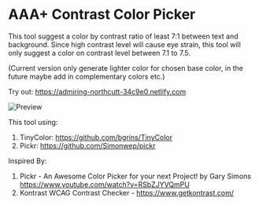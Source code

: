# AAA+ Contrast Color Picker

This tool suggest a color by contrast ratio of least 7:1 between text and background. Since high contrast level will cause eye strain, this tool will only suggest a color on contrast level between 7.1 to 7.5.

(Current version only generate lighter color for chosen base color, in the future maybe add in complementary colors etc.)

Try out: https://admiring-northcutt-34c9e0.netlify.com

![Preview](http://i64.tinypic.com/2md48bt.jpg)

This tool using:

1. TinyColor: https://github.com/bgrins/TinyColor
2. Pickr: https://github.com/Simonwep/pickr

Inspired By:

1. Pickr - An Awesome Color Picker for your next Project! by Gary Simons https://www.youtube.com/watch?v=RSbZJYVQmPU
2. Kontrast WCAG Contrast Checker - https://www.getkontrast.com/
